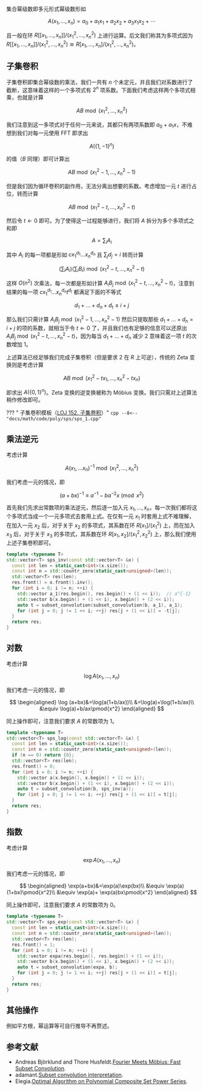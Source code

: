 集合幂级数即多元形式幂级数形如

$$
A(x_1,\dots ,x_n)=a_0+a_1x_1+a_2x_2+a_3x_1x_2+\cdots
$$

且一般在环 $R\lbrack\lbrack x_1,\dots ,x_n\rbrack\rbrack /(x_1^2,\dots ,x_n^2)$ 上进行运算。后文我们称其为多项式因为 $R\lbrack\lbrack x_1,\dots ,x_n\rbrack\rbrack /(x_1^2,\dots ,x_n^2)\cong R\lbrack x_1,\dots ,x_n\rbrack /(x_1^2,\dots ,x_n^2)$。

## 子集卷积

子集卷积即集合幂级数的乘法，我们一共有 $n$ 个未定元，并且我们对系数进行了截断，这意味着这样的一个多项式有 $2^n$ 项系数。下面我们考虑这样两个多项式相乘，也就是计算

$$
AB\bmod{\left(x_1^2,\dots ,x_n^2\right)}
$$

我们注意到这一多项式对于任何一元来说，其都只有两项系数即 $a_0+a_1x$，不难想到我们对每一元使用 FFT 即求出

$$
A\left(\lbrace 1,-1 \rbrace^n\right)
$$

的值（$B$ 同理）即可计算出

$$
AB\bmod{\left(x_1^2-1,\dots ,x_n^2-1\right)}
$$

但是我们因为循环卷积的副作用，无法分离出想要的系数。考虑增加一元 $t$ 进行占位，转而计算

$$
AB\bmod{\left(x_1^2-t,\dots ,x_n^2-t\right)}
$$

然后令 $t\gets 0$ 即可。为了使得这一过程能够进行，我们将 $A$ 拆分为多个多项式之和即

$$
A=\sum_i A_i
$$

其中 $A_i$ 的每一项都是形如 $cx_1^{d_1}\dots x_n^{d_n}$ 且 $\sum_j d_j=i$ 转而计算

$$
\left(\sum_i A_i\right)\left(\sum_i B_i\right)\bmod{\left(x_1^2-t,\dots ,x_n^2-t\right)}
$$

这样 $O(n^2)$ 次乘法，每一次都是形如计算 $A_iB_j \bmod{\left(x_1^2-t,\dots ,x_n^2-t\right)}$，注意到结果的每一项 $cx_1^{d_1}\dots x_n^{d_n}t^{d_t}$ 都满足下面的不等式

$$
d_1+\dots +d_n+d_t\leq i+j
$$

那么我们只需计算 $A_iB_j \bmod{\left(x_1^2-1,\dots ,x_n^2-1\right)}$ 然后只提取那些 $d_1+\dots +d_n=i+j$ 的项的系数，就相当于令 $t\gets 0$ 了，并且我们也有足够的信息可以还原出 $A_iB_j \bmod{\left(x_1^2-t,\dots ,x_n^2-t\right)}$，因为每当 $d_1+\dots +d_n$ 减少 $2$ 意味着这一项 $t$ 的次数增加 $1$。

上述算法已经足够我们完成子集卷积（但是要求 $2$ 在 $R$ 上可逆），传统的 Zeta 变换则是考虑计算

$$
AB\bmod{\left(x_1^2-tx_1,\dots ,x_n^2-tx_n\right)}
$$

即求出 $A\left(\lbrace 0,1 \rbrace^n\right)$。Zeta 变换的逆变换被称为 Möbius 变换。我们只需对上述算法稍作修改即可。

??? " 子集卷积模板（[LOJ 152. 子集卷积](https://loj.ac/p/152)）"
    ```cpp
    --8<-- "docs/math/code/poly/sps/sps_1.cpp"
    ```

## 乘法逆元

考虑计算

$$
A(x_1,\dots x_n)^{-1} \bmod{\left(x_1^2,\dots ,x_n^2\right)}
$$

我们考虑一元的情况，即

$$
(a+bx)^{-1}\equiv a^{-1}-ba^{-2}x\pmod{x^2}
$$

首先我们先求出常数项的乘法逆元，然后逐一加入元 $x_1,\dots ,x_n$，每一次我们都将这个多项式当成一个一元多项式去套用上式。在仅有一元 $x_1$ 时套用上式不难理解，在加入一元 $x_2$ 后，对于关于 $x_2$ 的多项式，其系数在环 $R\lbrack x_1\rbrack /(x_1^2)$ 上，而在加入 $x_3$ 后，对于关于 $x_3$ 的多项式，其系数在环 $R\lbrack x_1,x_2\rbrack /(x_1^2,x_2^2)$ 上，那么我们使用上述子集卷积即可。

```cpp
template <typename T>
std::vector<T> sps_inv(const std::vector<T> &x) {
  const int len = static_cast<int>(x.size());
  const int n = std::countr_zero(static_cast<unsigned>(len));
  std::vector<T> res(len);
  res.front() = x.front().inv();
  for (int i = 0; i != n; ++i) {
    std::vector a_1(res.begin(), res.begin() + (1 << i));  // a^{-1}
    std::vector b(x.begin() + (1 << i), x.begin() + (2 << i));
    auto t = subset_convolution(subset_convolution(b, a_1), a_1);
    for (int j = 0; j != 1 << i; ++j) res[j + (1 << i)] = -t[j];
  }
  return res;
}
```

## 对数

考虑计算

$$
\log A(x_1,\dots ,x_n)
$$

我们考虑一元的情况，即

$$
\begin{aligned}
\log (a+bx)&=\log(a(1+b/ax))\\
&=\log(a)+\log(1+b/ax)\\
&\equiv \log(a)+b/ax\pmod{x^2}
\end{aligned}
$$

同上操作即可，注意我们要求 $A$ 的常数项为 $1$。

```cpp
template <typename T>
std::vector<T> sps_log(const std::vector<T> &x) {
  const int len = static_cast<int>(x.size());
  const int n = std::countr_zero(static_cast<unsigned>(len));
  if (n == 0) return {0};
  std::vector<T> res(len);
  res.front() = 0;
  for (int i = 0; i != n; ++i) {
    std::vector a(x.begin(), x.begin() + (1 << i));
    std::vector b(x.begin() + (1 << i), x.begin() + (2 << i));
    auto t = subset_convolution(b, sps_inv(a));
    for (int j = 0; j != 1 << i; ++j) res[j + (1 << i)] = t[j];
  }
  return res;
}
```

## 指数

考虑计算

$$
\exp A(x_1,\dots ,x_n)
$$

我们考虑一元的情况，即

$$
\begin{aligned}
\exp(a+bx)&=\exp(a)\exp(bx)\\
&\equiv \exp(a)(1+bx)\pmod{x^2}\\
&\equiv \exp(a)+ \exp(a)bx\pmod{x^2}
\end{aligned}
$$

同上操作即可，注意我们要求 $A$ 的常数项为 $0$。

```cpp
template <typename T>
std::vector<T> sps_exp(const std::vector<T> &x) {
  const int len = static_cast<int>(x.size());
  const int n = std::countr_zero(static_cast<unsigned>(len));
  std::vector<T> res(len);
  res.front() = 1;
  for (int i = 0; i != n; ++i) {
    std::vector expa(res.begin(), res.begin() + (1 << i));
    std::vector b(x.begin() + (1 << i), x.begin() + (2 << i));
    auto t = subset_convolution(expa, b);
    for (int j = 0; j != 1 << i; ++j) res[j + (1 << i)] = t[j];
  }
  return res;
}
```

## 其他操作

例如平方根，幂运算等可自行推导不再赘述。

## 参考文献

-   Andreas Björklund and Thore Husfeldt.[Fourier Meets Möbius: Fast Subset Convolution](https://arxiv.org/abs/cs/0611101).
-   adamant.[Subset convolution interpretation](https://codeforces.com/blog/entry/92153).
-   Elegia.[Optimal Algorithm on Polynomial Composite Set Power Series](https://codeforces.com/blog/entry/92183).
